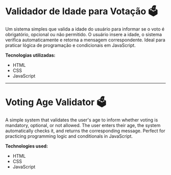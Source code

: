 # Validador de Idade para Votação 🗳️

Um sistema simples que valida a idade do usuário para informar se o voto é obrigatório, opcional ou não permitido. O usuário insere a idade, o sistema verifica automaticamente e retorna a mensagem correspondente. Ideal para praticar lógica de programação e condicionais em JavaScript.  

**Tecnologias utilizadas:**  
- HTML  
- CSS  
- JavaScript  

---

# Voting Age Validator 🗳️

A simple system that validates the user's age to inform whether voting is mandatory, optional, or not allowed. The user enters their age, the system automatically checks it, and returns the corresponding message. Perfect for practicing programming logic and conditionals in JavaScript.  

**Technologies used:**  
- HTML  
- CSS  
- JavaScript  

